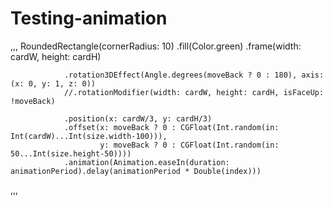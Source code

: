 # Testing-animation

,,,
RoundedRectangle(cornerRadius: 10)
                .fill(Color.green)
                .frame(width: cardW, height: cardH)
                
                .rotation3DEffect(Angle.degrees(moveBack ? 0 : 180), axis: (x: 0, y: 1, z: 0))
                //.rotationModifier(width: cardW, height: cardH, isFaceUp: !moveBack)
                
                .position(x: cardW/3, y: cardH/3)
                .offset(x: moveBack ? 0 : CGFloat(Int.random(in: Int(cardW)...Int(size.width-100))),
                        y: moveBack ? 0 : CGFloat(Int.random(in: 50...Int(size.height-50))))
                .animation(Animation.easeIn(duration: animationPeriod).delay(animationPeriod * Double(index)))
,,,
